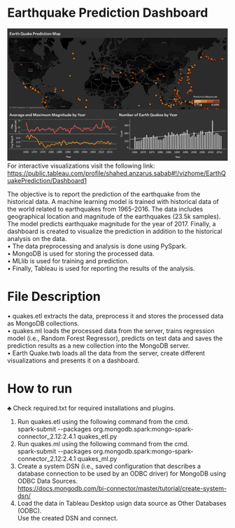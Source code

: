 # Earthquake Prediction Dashboard
![](dashboard.PNG?raw=true)
For interactive visualizations visit the following link:
https://public.tableau.com/profile/shahed.anzarus.sabab#!/vizhome/EarthQuakePrediction/Dashboard1

The objective is to report the prediction of the earthquake from the historical data. A machine learning model is trained with historical data of the world related to earthquakes from 1965-2016. The data includes geographical location and magnitude of the earthquakes (23.5k samples). The model predicts earthquake magnitude for the year of 2017. Finally, a dashboard is created to visualize the prediction in addition to the historical analysis on the data.
<br/>
• The data preprocessing and analysis is done using PySpark.<br/>
• MongoDB is used for storing the processed data.<br/>
• MLlib is used for training and prediction.<br/>
• Finally, Tableau is used for reporting the results of the analysis.<br/>

# File Description
• quakes.etl extracts the data, preprocess it and stores the processed data as MongoDB collections.<br/>
• quakes.ml loads the processed data from the server, trains regression model (i.e., Random Forest Regressor), predicts on test data and saves the prediction results as a new collection into the MongoDB server.<br/>
• Earth Quake.twb loads all the data from the server, create different visualizations and presents it on a dashboard.<br/>

# How to run
♣ Check required.txt for required installations and plugins.<br/>
1. Run quakes.etl using the following command from the cmd. <br>
spark-submit --packages org.mongodb.spark:mongo-spark-connector_2.12:2.4.1 quakes_etl.py<br>
2. Run quakes.ml using the following command from the cmd.<br>
spark-submit --packages org.mongodb.spark:mongo-spark-connector_2.12:2.4.1 quakes_ml.py<br>
3. Create a system DSN (i.e., saved configuration that describes a database connection to be used by an ODBC driver) for MongoDB using ODBC Data Sources.<br>
https://docs.mongodb.com/bi-connector/master/tutorial/create-system-dsn/<br>
4. Load the data in Tableau Desktop usign data source as Other Databases (ODBC).<br>
Use the created DSN and connect.
